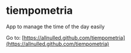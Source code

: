 # tiempometria

App to manage the time of the day easily

Go to: [https://allnulled.github.com/tiempometria](https://allnulled.github.com/tiempometria)
